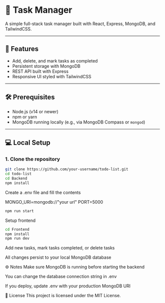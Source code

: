 # 📝 Task Manager

A simple full-stack task manager built with React, Express, MongoDB, and TailwindCSS.

---

## 🚀 Features

- Add, delete, and mark tasks as completed
- Persistent storage with MongoDB
- REST API built with Express
- Responsive UI styled with TailwindCSS

---

## 🛠️ Prerequisites

- Node.js (v14 or newer)
- npm or yarn
- MongoDB running locally (e.g., via MongoDB Compass or `mongod`)

---

## 💻 Local Setup

### 1. Clone the repository

```bash
git clone https://github.com/your-username/todo-list.git
cd todo-list
cd Backend
npm install
```
Create a .env file and fill the contents

MONGO_URI=mongodb://"your url"
PORT=5000

```bash
npm run start
```

Setup frontend
```bash
cd Frontend
npm install
npm run dev
```

Add new tasks, mark tasks completed, or delete tasks

All changes persist to your local MongoDB database

⚙️ Notes
Make sure MongoDB is running before starting the backend

You can change the database connection string in .env

If you deploy, update .env with your production MongoDB URI

📄 License
This project is licensed under the MIT License.





